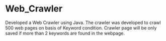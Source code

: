 # Web_Crawler

Developed a Web Crawler using Java. The crawler was developed to crawl 500 web pages on basis of Keyword condition. Crawler page will be only saved if more than 2 keywords are found in the webpage.
